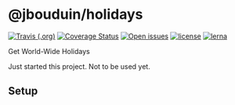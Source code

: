 # @jbouduin/holidays

[![Travis (.org)](https://img.shields.io/travis/jbouduin/holiday)](https://travis-ci.org/github/jbouduin/holiday)
[![Coverage Status](https://coveralls.io/repos/github/jbouduin/holiday/badge.svg?branch=master)](https://coveralls.io/github/jbouduin/holiday?branch=master)
[![Open issues](https://img.shields.io/github/issues/jbouduin/holiday)](https://github.com/jbouduin/holiday/issues)
[![license](https://img.shields.io/github/license/jbouduin/holiday)](/LICENSE)
[![lerna](https://img.shields.io/badge/maintained%20with-lerna-cc00ff.svg)](https://lerna.js.org/)

Get World-Wide Holidays

Just started this project. Not to be used yet.

## Setup
